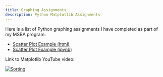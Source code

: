 ```yaml
---
title: Graphing Assignments
description: Python Matplotlib Assignments
---
```


Here is a list of Python graphing assignments I have completed as part of my MSBA program:
-   [Scatter Plot Example (html)](M3Graphing.html)
-   [Scatter Plot Example (ipynb)](M3Graphing.ipynb)

Link to Matplotlib YouTube video:

[![Sorting](https://img.youtube.com/vi/UO98lJQ3QGI/0.jpg)](http://www.youtube.com/watch?v=UO98lJQ3QGI)

